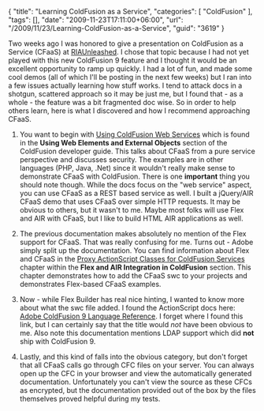 {
	"title": "Learning ColdFusion as a Service",
	"categories": [
		"ColdFusion"
	],
	"tags": [],
	"date": "2009-11-23T17:11:00+06:00",
	"url": "/2009/11/23/Learning-ColdFusion-as-a-Service",
	"guid": "3619"
}

Two weeks ago I was honored to give a presentation on ColdFusion as a Service (CFaaS) at <a href="http://www.riaunleashed.com">RIAUnleashed</a>. I chose that topic because I had not yet played with this new ColdFusion 9 feature and I thought it would be an excellent opportunity to ramp up quickly. I had a lot of fun, and made some cool demos (all of which I'll be posting in the next few weeks) but I ran into a few issues actually learning how stuff works. I tend to attack docs in a shotgun, scattered approach so it may be just me, but I found that - as a whole - the feature was a bit fragmented doc wise. So in order to help others learn, here is what I discovered and how I recommend approaching CFaaS.
<!--more-->
1) You want to begin with <a href="http://help.adobe.com/en_US/ColdFusion/9.0/Developing/WSfd7453be0f56bba4-27c63377122e3f5e296-8000.html">Using ColdFusion Web Services</a> which is found in the <b>Using Web Elements and External Objects</b> section of the ColdFusion developer guide. This talks about CFaaS from a pure service perspective and discusses security. The examples are in other languages (PHP, Java, .Net) since it wouldn't really make sense to demonstrate CFaaS with ColdFusion. There is one <b>important</b> thing you should note though. While the docs focus on the "web service" aspect, you can use CFaaS as a REST based service as well. I built a jQuery/AIR CFaaS demo that uses CFaaS over simple HTTP requests. It may be obvious to others, but it wasn't to me. Maybe most folks will use Flex and AIR with CFaaS, but I like to build HTML AIR applications as well.

2) The previous documentation makes absolutely no mention of the Flex support for CFaaS. That was really confusing for me. Turns out - Adobe simply split up the documentation. You can find information about Flex and CFaaS in the <a href="http://help.adobe.com/en_US/ColdFusion/9.0/Developing/WS45F7E41F-825B-4fcd-B96D-D5B7E2107E7E.html">Proxy ActionScript Classes for ColdFusion Services</a> chapter within the <b>Flex and AIR Integration in ColdFusion</b> section. This chapter demonstrates how to add the CFaaS swc to your projects and demonstrates Flex-based CFaaS examples. 

3) Now - while Flex Builder has real nice hinting, I wanted to know more about what the swc file added. I found the ActionScript docs here: <a href="http://help.adobe.com/en_US/AS3LCR/ColdFusion_9.0/">Adobe ColdFusion 9 Language Reference</a>. I forget where I found this link, but I can certainly say that the title would <i>not</i> have been obvious to me. Also note this documentation mentions LDAP support which did <b>not</b> ship with ColdFusion 9.

4) Lastly, and this kind of falls into the obvious category, but don't forget that all CFaaS calls go through CFC files on your server. You can always open up the CFC in your browser and view the automatically generated documentation. Unfortunately you can't view the source as these CFCs as encrypted, but the documentation provided out of the box by the files themselves proved helpful during my tests.